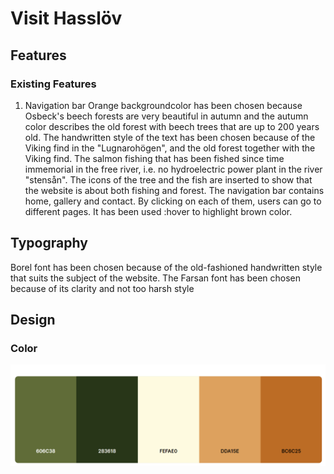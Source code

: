 # Visit Hasslöv
## Features
### Existing Features
1. Navigation bar
Orange backgroundcolor has been chosen because Osbeck's beech forests are very beautiful in autumn and the autumn color describes the old forest with beech trees that are up to 200 years old. The handwritten style of the text has been chosen because of the Viking find in the "Lugnarohögen", and the old forest together with the Viking find. The salmon fishing that has been fished since time immemorial in the free river, i.e. no hydroelectric power plant in the river "stensån". The icons of the tree and the fish are inserted to show that the website is about both fishing and forest. The navigation bar contains home, gallery and contact. By clicking on each of them, users can go to different pages. It has been used :hover to highlight brown color.
## Typography

Borel font has been chosen because of the old-fashioned handwritten style that suits the subject of the website.
The Farsan font has been chosen because of its clarity and not too harsh style

## Design

### Color

![Alt color](docs/color.png)

